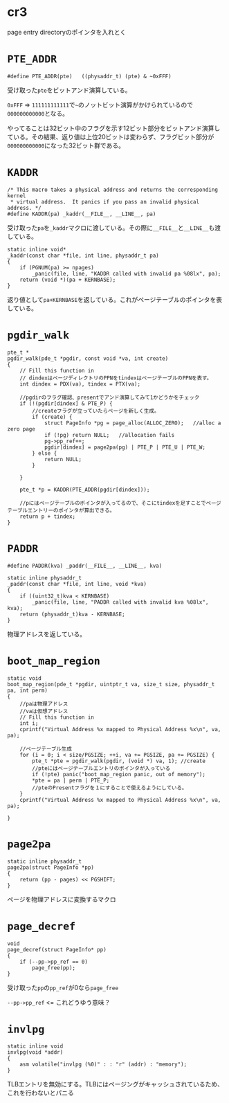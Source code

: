# cr3

page entry directoryのポインタを入れとく

# `PTE_ADDR`

```
#define PTE_ADDR(pte)	((physaddr_t) (pte) & ~0xFFF)
```

受け取った`pte`をビットアンド演算している。

`0xFFF` => `111111111111`で`~`のノットビット演算がかけられているので`000000000000`となる。

やってることは32ビット中のフラグを示す12ビット部分をビットアンド演算している。その結果、返り値は上位20ビットは変わらず、フラグビット部分が`000000000000`になった32ビット群である。

# `KADDR`

```
/* This macro takes a physical address and returns the corresponding kernel
 * virtual address.  It panics if you pass an invalid physical address. */
#define KADDR(pa) _kaddr(__FILE__, __LINE__, pa)
```

受け取った`pa`を`_kaddr`マクロに渡している。その際に`__FILE__`と`__LINE__`も渡している。

```
static inline void*
_kaddr(const char *file, int line, physaddr_t pa)
{
	if (PGNUM(pa) >= npages)
		_panic(file, line, "KADDR called with invalid pa %08lx", pa);
	return (void *)(pa + KERNBASE);
}
```

返り値として`pa+KERNBASE`を返している。これがページテーブルのポインタを表している。

# `pgdir_walk`

```
pte_t *
pgdir_walk(pde_t *pgdir, const void *va, int create)
{
	// Fill this function in
	// dindexはページディレクトリのPPNをtindexはページテーブルのPPNを表す。
	int dindex = PDX(va), tindex = PTX(va);

	//pgdirのフラグ確認、presentでアンド演算してみて1かどうかをチェック
	if (!(pgdir[dindex] & PTE_P) {
		//createフラグが立っていたらページを新しく生成。
		if (create) {
			struct PageInfo *pg = page_alloc(ALLOC_ZERO);	//alloc a zero page
			if (!pg) return NULL;	//allocation fails
			pg->pp_ref++;
			pgdir[dindex] = page2pa(pg) | PTE_P | PTE_U | PTE_W;
		} else {
			return NULL;
		}

	}

	pte_t *p = KADDR(PTE_ADDR(pgdir[dindex]));

	//pにはページテーブルのポインタが入ってるので、そこにtindexを足すことでページテーブルエントリーのポインタが算出できる。
	return p + tindex;
}
```

# `PADDR`

```
#define PADDR(kva) _paddr(__FILE__, __LINE__, kva)

static inline physaddr_t
_paddr(const char *file, int line, void *kva)
{
	if ((uint32_t)kva < KERNBASE)
		_panic(file, line, "PADDR called with invalid kva %08lx", kva);
	return (physaddr_t)kva - KERNBASE;
}
```

物理アドレスを返している。

# `boot_map_region`

```
static void
boot_map_region(pde_t *pgdir, uintptr_t va, size_t size, physaddr_t pa, int perm)
{
	//paは物理アドレス
	//vaは仮想アドレス
	// Fill this function in
	int i;
	cprintf("Virtual Address %x mapped to Physical Address %x\n", va, pa);

	//ページテーブル生成
	for (i = 0; i < size/PGSIZE; ++i, va += PGSIZE, pa += PGSIZE) {
		pte_t *pte = pgdir_walk(pgdir, (void *) va, 1);	//create
		//pteにはページテーブルエントリのポインタが入っている
		if (!pte) panic("boot_map_region panic, out of memory");
		*pte = pa | perm | PTE_P;
		//pteのPresentフラグを１にすることで使えるようにしている。
	}
	cprintf("Virtual Address %x mapped to Physical Address %x\n", va, pa);

}
```

# `page2pa`

```
static inline physaddr_t
page2pa(struct PageInfo *pp)
{
	return (pp - pages) << PGSHIFT;
}
```

ページを物理アドレスに変換するマクロ

# `page_decref`

```
void
page_decref(struct PageInfo* pp)
{
	if (--pp->pp_ref == 0)
		page_free(pp);
}
```
受け取った`pp`の`pp_ref`が0なら`page_free`

`--pp->pp_ref` <= これどうゆう意味？

# `invlpg`

```
static inline void
invlpg(void *addr)
{
	asm volatile("invlpg (%0)" : : "r" (addr) : "memory");
}
```

TLBエントリを無効にする。TLBにはページングがキャッシュされているため、これを行わないとパニる
